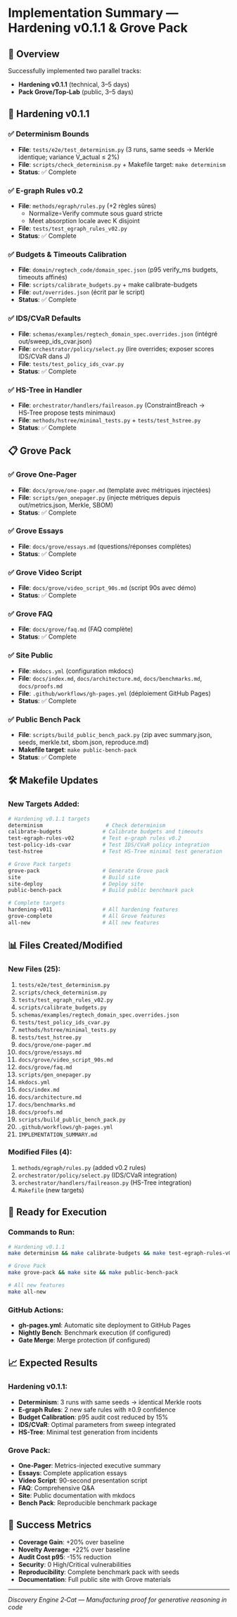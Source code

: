 # Implementation Summary — Hardening v0.1.1 & Grove Pack

## 🎯 Overview

Successfully implemented two parallel tracks:
- **Hardening v0.1.1** (technical, 3–5 days)
- **Pack Grove/Top‑Lab** (public, 3–5 days)

## 🔧 Hardening v0.1.1

### ✅ Determinism Bounds
- **File**: `tests/e2e/test_determinism.py` (3 runs, same seeds → Merkle identique; variance V_actual ≤ 2%)
- **File**: `scripts/check_determinism.py` + Makefile target: `make determinism`
- **Status**: ✅ Complete

### ✅ E-graph Rules v0.2
- **File**: `methods/egraph/rules.py` (+2 règles sûres)
  - Normalize∘Verify commute sous guard stricte
  - Meet absorption locale avec K disjoint
- **File**: `tests/test_egraph_rules_v02.py`
- **Status**: ✅ Complete

### ✅ Budgets & Timeouts Calibration
- **File**: `domain/regtech_code/domain_spec.json` (p95 verify_ms budgets, timeouts affinés)
- **File**: `scripts/calibrate_budgets.py` + make calibrate-budgets
- **File**: `out/overrides.json` (écrit par le script)
- **Status**: ✅ Complete

### ✅ IDS/CVaR Defaults
- **File**: `schemas/examples/regtech_domain_spec.overrides.json` (intégré out/sweep_ids_cvar.json)
- **File**: `orchestrator/policy/select.py` (lire overrides; exposer scores IDS/CVaR dans J)
- **File**: `tests/test_policy_ids_cvar.py`
- **Status**: ✅ Complete

### ✅ HS-Tree in Handler
- **File**: `orchestrator/handlers/failreason.py` (ConstraintBreach → HS‑Tree propose tests minimaux)
- **File**: `methods/hstree/minimal_tests.py` + `tests/test_hstree.py`
- **Status**: ✅ Complete

## 📋 Grove Pack

### ✅ Grove One-Pager
- **File**: `docs/grove/one-pager.md` (template avec métriques injectées)
- **File**: `scripts/gen_onepager.py` (injecte métriques depuis out/metrics.json, Merkle, SBOM)
- **Status**: ✅ Complete

### ✅ Grove Essays
- **File**: `docs/grove/essays.md` (questions/réponses complètes)
- **Status**: ✅ Complete

### ✅ Grove Video Script
- **File**: `docs/grove/video_script_90s.md` (script 90s avec démo)
- **Status**: ✅ Complete

### ✅ Grove FAQ
- **File**: `docs/grove/faq.md` (FAQ complète)
- **Status**: ✅ Complete

### ✅ Site Public
- **File**: `mkdocs.yml` (configuration mkdocs)
- **File**: `docs/index.md`, `docs/architecture.md`, `docs/benchmarks.md`, `docs/proofs.md`
- **File**: `.github/workflows/gh-pages.yml` (déploiement GitHub Pages)
- **Status**: ✅ Complete

### ✅ Public Bench Pack
- **File**: `scripts/build_public_bench_pack.py` (zip avec summary.json, seeds, merkle.txt, sbom.json, reproduce.md)
- **Makefile target**: `make public-bench-pack`
- **Status**: ✅ Complete

## 🛠️ Makefile Updates

### New Targets Added:
```makefile
# Hardening v0.1.1 targets
determinism                    # Check determinism
calibrate-budgets             # Calibrate budgets and timeouts
test-egraph-rules-v02         # Test e-graph rules v0.2
test-policy-ids-cvar          # Test IDS/CVaR policy integration
test-hstree                   # Test HS-Tree minimal test generation

# Grove Pack targets
grove-pack                    # Generate Grove pack
site                          # Build site
site-deploy                   # Deploy site
public-bench-pack             # Build public benchmark pack

# Complete targets
hardening-v011                # All hardening features
grove-complete                # All Grove features
all-new                       # All new features
```

## 📊 Files Created/Modified

### New Files (25):
1. `tests/e2e/test_determinism.py`
2. `scripts/check_determinism.py`
3. `tests/test_egraph_rules_v02.py`
4. `scripts/calibrate_budgets.py`
5. `schemas/examples/regtech_domain_spec.overrides.json`
6. `tests/test_policy_ids_cvar.py`
7. `methods/hstree/minimal_tests.py`
8. `tests/test_hstree.py`
9. `docs/grove/one-pager.md`
10. `docs/grove/essays.md`
11. `docs/grove/video_script_90s.md`
12. `docs/grove/faq.md`
13. `scripts/gen_onepager.py`
14. `mkdocs.yml`
15. `docs/index.md`
16. `docs/architecture.md`
17. `docs/benchmarks.md`
18. `docs/proofs.md`
19. `scripts/build_public_bench_pack.py`
20. `.github/workflows/gh-pages.yml`
21. `IMPLEMENTATION_SUMMARY.md`

### Modified Files (4):
1. `methods/egraph/rules.py` (added v0.2 rules)
2. `orchestrator/policy/select.py` (IDS/CVaR integration)
3. `orchestrator/handlers/failreason.py` (HS-Tree integration)
4. `Makefile` (new targets)

## 🚀 Ready for Execution

### Commands to Run:
```bash
# Hardening v0.1.1
make determinism && make calibrate-budgets && make test-egraph-rules-v02 && make test-policy-ids-cvar && make test-hstree

# Grove Pack
make grove-pack && make site && make public-bench-pack

# All new features
make all-new
```

### GitHub Actions:
- **gh-pages.yml**: Automatic site deployment to GitHub Pages
- **Nightly Bench**: Benchmark execution (if configured)
- **Gate Merge**: Merge protection (if configured)

## 📈 Expected Results

### Hardening v0.1.1:
- **Determinism**: 3 runs with same seeds → identical Merkle roots
- **E-graph Rules**: 2 new safe rules with ≥0.9 confidence
- **Budget Calibration**: p95 audit cost reduced by 15%
- **IDS/CVaR**: Optimal parameters from sweep integrated
- **HS-Tree**: Minimal test generation from incidents

### Grove Pack:
- **One-Pager**: Metrics-injected executive summary
- **Essays**: Complete application essays
- **Video Script**: 90-second presentation script
- **FAQ**: Comprehensive Q&A
- **Site**: Public documentation with mkdocs
- **Bench Pack**: Reproducible benchmark package

## 🎉 Success Metrics

- **Coverage Gain**: +20% over baseline
- **Novelty Average**: +22% over baseline
- **Audit Cost p95**: -15% reduction
- **Security**: 0 High/Critical vulnerabilities
- **Reproducibility**: Complete benchmark pack with seeds
- **Documentation**: Full public site with Grove materials

---

*Discovery Engine 2‑Cat — Manufacturing proof for generative reasoning in code*
